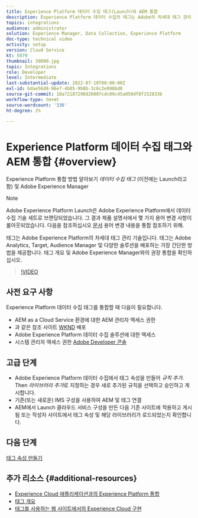 ```yaml
---
title: Experience Platform 데이터 수집 태그(Launch)와 AEM 통합
description: Experience Platform 데이터 수집의 태그는 Adobe의 차세대 태그 관리 솔루션이며, Adobe Analytics, Target, Audience Manager 및 다양한 솔루션을 배포하는 최고의 방법입니다. 태그(이전의 Launch)에 대한 개요 및 Adobe Experience Manager와의 권장 통합을 확인하십시오.
topics: integrations
audience: administrator
solution: Experience Manager, Data Collection, Experience Platform
doc-type: technical video
activity: setup
version: Cloud Service
kt: 5979
thumbnail: 39090.jpg
topic: Integrations
role: Developer
level: Intermediate
last-substantial-update: 2022-07-10T00:00:00Z
exl-id: bdae56d8-96e7-4b05-9b8b-3c6c2e998bd8
source-git-commit: 18a72187290d26007cdc09c45a050df8f152833b
workflow-type: tm+mt
source-wordcount: '336'
ht-degree: 2%

---
```


# Experience Platform 데이터 수집 태그와 AEM 통합 {#overview}

Experience Platform 통합 방법 알아보기 _데이터 수집 태그_ (이전에는 Launch라고 함) 및 Adobe Experience Manager

>[!NOTE]
>
>Adobe Experience Platform Launch은 Adobe Experience Platform에서 데이터 수집 기술 세트로 브랜딩되었습니다. 그 결과 제품 설명서에서 몇 가지 용어 변경 사항이 롤아웃되었습니다. 다음을 참조하십시오 [문서](https://experienceleague.adobe.com/docs/experience-platform/tags/term-updates.html) 용어 변경 내용을 통합 참조하기 위해.


태그는 Adobe Experience Platform의 차세대 태그 관리 기술입니다. 태그는 Adobe Analytics, Target, Audience Manager 및 다양한 솔루션을 배포하는 가장 간단한 방법을 제공합니다. 태그 개요 및 Adobe Experience Manager와의 권장 통합을 확인하십시오.

>[!VIDEO](https://video.tv.adobe.com/v/3417061?quality=12&learn=on)


## 사전 요구 사항

Experience Platform 데이터 수집 태그를 통합할 때 다음이 필요합니다.

+ AEM as a Cloud Service 환경에 대한 AEM 관리자 액세스 권한
+ 과 같은 참조 사이트 [WKND](https://github.com/adobe/aem-guides-wknd) 배포
+ Adobe Experience Platform 데이터 수집 솔루션에 대한 액세스
+ 시스템 관리자 액세스 권한 [Adobe Developer 콘솔](https://developer.adobe.com/developer-console/)


## 고급 단계

+ Adobe Experience Platform 데이터 수집에서 태그 속성을 만들어 _규칙 추가_. Then _라이브러리 추가_&#x200B;로 지정하는 경우 새로 추가된 규칙을 선택하고 승인하고 게시합니다.
+ 기존(또는 새로운) IMS 구성을 사용하여 AEM 및 태그 연결
+ AEM에서 Launch 클라우드 서비스 구성을 만든 다음 기존 사이트에 적용하고 게시됨 또는 작성자 사이트에서 태그 속성 및 해당 라이브러리가 로드되었는지 확인합니다.

## 다음 단계

[태그 속성 만들기](create-tag-property.md)

## 추가 리소스 {#additional-resources}

+ [Experience Cloud 애플리케이션과의 Experience Platform 통합](https://experienceleague.adobe.com/docs/platform-learn/tutorials/intro-to-platform/integrations-with-experience-cloud-applications.html)
+ [태그 개요](https://experienceleague.adobe.com/docs/experience-platform/tags/home.html)
+ [태그를 사용하는 웹 사이트에서의 Experience Cloud 구현](https://experienceleague.adobe.com/docs/platform-learn/implement-in-websites/overview.html)
